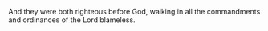 And they were both righteous before God, walking in all the commandments and ordinances of the Lord blameless.
